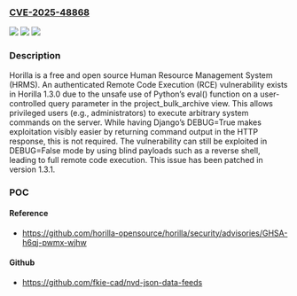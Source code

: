 ### [CVE-2025-48868](https://cve.mitre.org/cgi-bin/cvename.cgi?name=CVE-2025-48868)
![](https://img.shields.io/static/v1?label=Product&message=horilla&color=blue)
![](https://img.shields.io/static/v1?label=Version&message=%3D%201.3.0%20&color=brightgreen)
![](https://img.shields.io/static/v1?label=Vulnerability&message=CWE-95%3A%20Improper%20Neutralization%20of%20Directives%20in%20Dynamically%20Evaluated%20Code%20('Eval%20Injection')&color=brightgreen)

### Description

Horilla is a free and open source Human Resource Management System (HRMS). An authenticated Remote Code Execution (RCE) vulnerability exists in Horilla 1.3.0 due to the unsafe use of Python’s eval() function on a user-controlled query parameter in the project_bulk_archive view. This allows privileged users (e.g., administrators) to execute arbitrary system commands on the server. While having Django’s DEBUG=True makes exploitation visibly easier by returning command output in the HTTP response, this is not required. The vulnerability can still be exploited in DEBUG=False mode by using blind payloads such as a reverse shell, leading to full remote code execution. This issue has been patched in version 1.3.1.

### POC

#### Reference
- https://github.com/horilla-opensource/horilla/security/advisories/GHSA-h6qj-pwmx-wjhw

#### Github
- https://github.com/fkie-cad/nvd-json-data-feeds

